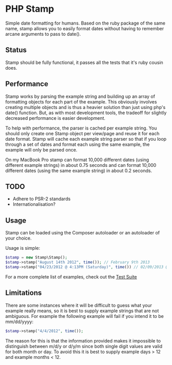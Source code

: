# PHP Stamp

Simple date formatting for humans. Based on the ruby package of the same name, stamp
allows you to easily format dates without having to remember arcane arguments to
pass to date().

## Status

Stamp should be fully functional, it passes all the tests that it's ruby
cousin does. 

## Performance

Stamp works by parsing the example string and building up an array of
formatting objects for each part of the example. This obviously involves
creating multiple objects and is thus a heavier solution than just using
php's date() function. But, as with most development tools, the tradeoff
for slightly decreased performance is easier development.

To help with performance, the parser is cached per example string. You
should only create one Stamp object per view/page and reuse it for each
date format. Stamp will cache each example string parser so that if you
loop through a set of dates and format each using the same example,
the example will only be parsed once. 

On my MacBook Pro stamp can format 10,000 different dates (using
different example strings) in about 0.75 seconds and can format 10,000
different dates (using the same example string) in about 0.2 seconds.

## TODO

* Adhere to PSR-2 standards
* Internationalisation? 

## Usage

Stamp can be loaded using the Composer autoloader or an autoloader of your choice.

Usage is simple:

```php
$stamp = new Stamp\Stamp();
$stamp->stamp("August 14th 2012", time()); // February 9th 2013
$stamp->stamp("04/23/2012 @ 4:13PM (Saturday)", time()) // 02/09/2013 @ 10:50AM (Sunday)
```

For a more complete list of examples, check out the [Test Suite](https://github.com/chadcf/stamp/blob/master/features/stamp.feature)

## Limitations

There are some instances where it will be difficult to guess what your example really means,
so it is best to supply example strings that are not ambiguous. For example the following 
example will fail if you intend it to be mm/dd/yyyy:

```php
$stamp->stamp("4/4/2012", time());
```

The reason for this is that the information provided makes it impossible to distinguish between m/d/y
or d/y/m since both single digit values are valid for both month or day. To avoid this it is best to
supply example days > 12 and example months < 12.
